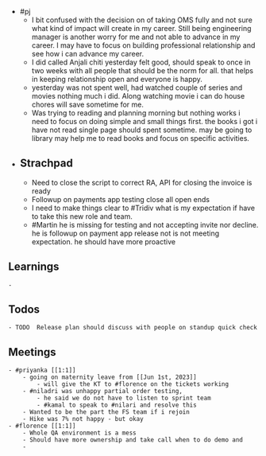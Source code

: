 - #pj
	- I bit confused with the decision on of taking OMS fully and not sure what kind of impact will create in my career. Still being engineering manager is another worry for me and not able to advance in my career. I may have to focus on building professional relationship and see how i can advance my career.
	- I did called Anjali chiti yesterday felt good, should speak to once in two weeks with all people that should be the norm for all. that helps in keeping relationship open and everyone is happy.
	- yesterday was not spent well, had watched couple of series and movies nothing much i did. Along watching movie i can do house chores will save sometime for me.
	- Was trying to reading and planning morning but nothing works i need to focus on doing simple and small things first.  the books i got i have not read single page should spent sometime. may be going to library may help me to read books and focus on specific activities.
- ## Strachpad
	- Need to close the script to correct RA, API for closing the invoice is ready
	- Followup on payments app testing close all open ends
	- I need to make things clear to #Tridiv what is my expectation if have to take this new role and team.
	- #Martin he is missing for testing and not accepting invite nor decline. he is followup on payment app release not is not meeting expectation. he should have more proactive
## Learnings
	-
## Todos
	- TODO  Release plan should discuss with people on standup quick check
## Meetings
	- #priyanka [[1:1]]
		- going on maternity leave from [[Jun 1st, 2023]]
			- will give the KT to #florence on the tickets working
		- #niladri was unhappy partial order testing,
			- he said we do not have to listen to sprint team
			- #kamal to speak to #nilari and resolve this
		- Wanted to be the part the FS team if i rejoin
		- Hike was 7% not happy - but okay
	- #florence [[1:1]]
		- Whole QA environment is a mess
		- Should have more ownership and take call when to do demo and
		-